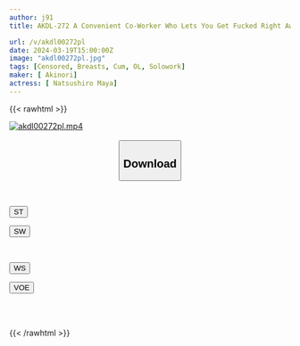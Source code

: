 ```yaml
---
author: j91
title: AKDL-272 A Convenient Co-Worker Who Lets You Get Fucked Right Away Even During Work. Female Employees With Loose Thighs Like Swallowing Sperm General Affairs Department Maya 23 Years Old Maya Natsushiro

url: /v/akdl00272pl
date: 2024-03-19T15:00:00Z
image: "akdl00272pl.jpg"
tags: [Censored, Breasts, Cum, OL, Solowork]
maker: [ Akinori]
actress: [ Natsushiro Maya]
---
```



{{< rawhtml >}}

<div class="video" data-videoid="RBAvprQdYxcLa9">
    <a href="javascript:;">
        <img src="/v/akdl00272pl/akdl00272pl.jpg" width="WIDTH" height="HEIGHT" alt="akdl00272pl.mp4" loading="lazy">
    </a>
</div>

<script type="text/javascript" src="https://j91.asia/asset/on-demand-st.js"></script>

<br>
  <link rel="stylesheet" href="https://j91.asia/asset/bs5.css">
  
  <center>
  <button class="btn btn-primary" type="button" data-bs-toggle="collapse" data-bs-target=".multi-collapse" aria-expanded="false" aria-controls="multiCollapseExample1 multiCollapseExample2"><h2>Download</h2></button></center>
</p>
<div class="row">
  <div class="col">
    <div class="collapse multi-collapse" id="multiCollapseExample1">
      <div class="card card-body">
	      	      <br>
<div class="buttons">  
<p><a href="https://streamtape.to/v/RBAvprQdYxcLa9" target="_blank"><button class="btn-hover color-3"><i class="fa fa-download"></i> ST</button></a></p>
<p><a href="https://asnwish.com/3pk3sg3ckuhz" target="_blank"><button class="btn-hover color-2"><i class="fa fa-download"></i> SW</button></a></p></div>
    </div>
  </div>
</div>
  <div class="col">
    <div class="collapse multi-collapse" id="multiCollapseExample2">
      <div class="card card-body">
	      <br>
<div class="buttons">
<p><a href="https://wolfstream.tv/33ogdzdevssz"><button class="btn-hover color-9"><i class="fa fa-download"></i> WS</button></a></p>
<p><a href="https://voe.sx/d6esi3r0o1ot"><button class="btn-hover color-8"><i class="fa fa-download"></i> VOE</button></a></p></div>
<br><br>
      </div>
    </div>
  </div>
</div>

{{< /rawhtml >}}